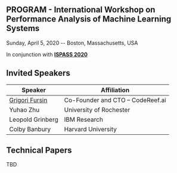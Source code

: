 ## PROGRAM - International Workshop on Performance Analysis of Machine Learning Systems
Sunday, April 5, 2020 -- Boston, Massachusetts, USA

In conjunction with **[ISPASS 2020](https://www.ispass.org/ispass2020)**

## Invited Speakers

| Speaker                                                   | Affiliation                      |
| ----                                                      | ----                             |
| [Grigori Fursin](https://fastpath2020.github.io/Fursin)   | Co-Founder and CTO – CodeReef.ai |
| Yuhao Zhu          | University of Rochester          |
| Leopold Grinberg   | IBM Research                     |
| Colby Banbury      | Harvard University               |

## Technical Papers

TBD
